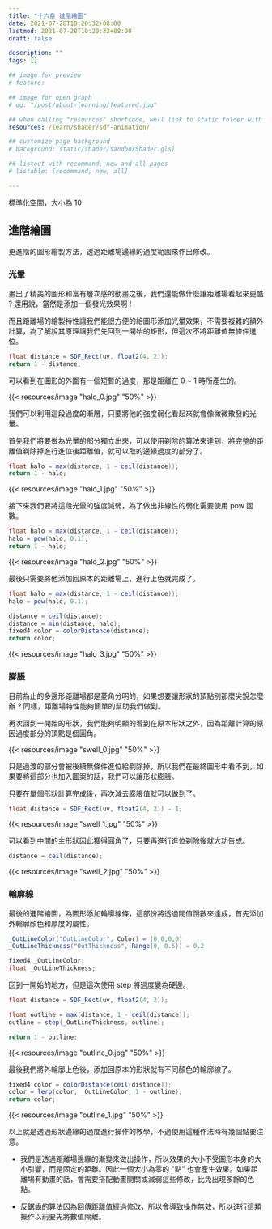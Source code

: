 ```yaml
---
title: "十六章 進階繪圖"
date: 2021-07-28T10:20:32+08:00
lastmod: 2021-07-28T10:20:32+08:00
draft: false

description: ""
tags: []

## image for preview
# feature: 

## image for open graph
# og: "/post/about-learning/featured.jpg"

## when calling "resources" shortcode, well link to static folder with this path 
resources: /learn/shader/sdf-animation/

## customize page background
# background: static/shader/sandboxShader.glsl

## listout with recommand, new and all pages
# listable: [recommand, new, all]

---
```


標準化空間，大小為 10

## 進階繪圖

更進階的圖形繪製方法，透過距離場邊緣的過度範圍來作出修改。

### 光暈

畫出了精美的圖形和富有層次感的動畫之後，我們還能做什麼讓距離場看起來更酷 ? 還用說，當然是添加一個發光效果啊 !

而且距離場的繪製特性讓我們能很方便的給圖形添加光暈效果，不需要複雜的額外計算，為了解說其原理讓我們先回到一開始的矩形，但這次不將距離值無條件進位。

```csharp
float distance = SDF_Rect(uv, float2(4, 2));
return 1 - distance;
```

可以看到在圖形的外圍有一個短暫的過度，那是距離在 0 ~ 1 時所產生的。

{{< resources/image "halo_0.jpg" "50%" >}}

我們可以利用這段過度的漸層，只要將他的強度弱化看起來就會像微微散發的光暈。

首先我們將要做為光暈的部分獨立出來，可以使用剃除的算法來達到，將完整的距離值剃除掉進行進位後距離值，就可以取的邊緣過度的部分了。

```csharp
float halo = max(distance, 1 - ceil(distance)); 
return 1 - halo;
```

{{< resources/image "halo_1.jpg" "50%" >}}

接下來我們要將這段光暈的強度減弱，為了做出非線性的弱化需要使用 pow 函數。

```csharp {hl_lines=[2]}
float halo = max(distance, 1 - ceil(distance)); 
halo = pow(halo, 0.1);
return 1 - halo;
```

{{< resources/image "halo_2.jpg" "50%" >}}

最後只需要將他添加回原本的距離場上，進行上色就完成了。

```csharp {hl_lines=["3-6"]}
float halo = max(distance, 1 - ceil(distance)); 
halo = pow(halo, 0.1);

distance = ceil(distance);
distance = min(distance, halo);
fixed4 color = colorDistance(distance);
return color;
```

{{< resources/image "halo_3.jpg" "50%" >}}

### 膨脹

目前為止的多邊形距離場都是菱角分明的，如果想要讓形狀的頂點別那麼尖銳怎麼辦 ? 同樣，距離場特性能夠簡單的幫助我們做到。

再次回到一開始的形狀，我們能夠明顯的看到在原本形狀之外，因為距離計算的原因過度部分的頂點是個圓角。

{{< resources/image "swell_0.jpg" "50%" >}}

只是過渡的部分會被後續無條件進位給剃除掉，所以我們在最終圖形中看不到，如果要將這部分也加入圖案的話，我們可以讓形狀膨脹。

只要在單個形狀計算完成後，再次減去膨脹值就可以做到了。

```csharp
float distance = SDF_Rect(uv, float2(4, 2)) - 1;
```

{{< resources/image "swell_1.jpg" "50%" >}}

可以看到中間的主形狀因此獲得圓角了，只要再進行進位剃除後就大功告成。

```csharp
distance = ceil(distance);
```

{{< resources/image "swell_2.jpg" "50%" >}}

### 輪廓線

最後的進階繪圖，為圖形添加輪廓線條，這部份將透過閥值函數來達成，首先添加外輪廓顏色和厚度的屬性。

```csharp
_OutLineColor("OutLineColor", Color) = (0,0,0,0)
_OutLineThickness("OutThickness", Range(0, 0.5)) = 0.2
```

```csharp
fixed4 _OutLineColor;
float _OutLineThickness;
```

回到一開始的地方，但是這次使用 step 將過度變為硬邊。

```csharp
float distance = SDF_Rect(uv, float2(4, 2));

float outline = max(distance, 1 - ceil(distance)); 
outline = step(_OutLineThickness, outline);

return 1 - outline;
```

{{< resources/image "outline_0.jpg" "50%" >}}

最後我們將外輪廓上色後，添加回原本的形狀就有不同顏色的輪廓線了。

```csharp
fixed4 color = colorDistance(ceil(distance));
color = lerp(color, _OutLineColor, 1 - outline);
return color;
```

{{< resources/image "outline_1.jpg" "50%" >}}

以上就是透過形狀邊緣的過度進行操作的教學，不過使用這種作法時有幾個點要注意。

+ 我們是透過距離場邊緣的漸變來做出操作，所以效果的大小不受圖形本身的大小引響，而是固定的距離。因此一個大小為零的 "點" 也會產生效果。如果距離場有動畫的話，會需要搭配動畫開關或減弱這些修改，比免出現多餘的色點。

+ 反鋸齒的算法因為回傳距離值經過修改，所以會導致操作無效，所以進行這類操作以前要先將數值隔離。

